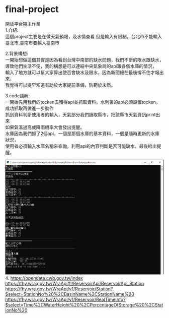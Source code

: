 # final-project
開放平台期末作業  
1.介紹:  
這個project主要是在做天氣預報，及水情查看
但是輸入有限制，台北市不能輸入臺北市,臺南市要輸入臺南市  

  
2.背景構想:  
一開始想做這個其實是因為看到台灣中南部的缺水問題，我們不斷的限水跟缺水，  
導致他們生活不便，我的構想是可以連結中央氣象局的api跟各個水庫的情況，  
輸入了地方就可以幫大家算出使否會缺水及限水，因為新聞總在最後撐不住才報出來，  
我覺得可以提早知道有助於大家提前準備，防範於未然。

3.code講解:  
一開始先用我們的tocken去獲得api並抓取資料，水利署的api必須設置tocken，成功抓取再做進一步動作  
抓到資料判斷使用者的輸入，天氣部分我們讀取縣市，把該縣市天氣資訊print出來  
如果氣溫過高或降雨機率大會發出提醒。  
水庫因為我們抓了2個api，一個是那個水庫的基本資料，一個是隨時更新的水庫狀況，  
使用者必須輸入水庫名稱來查詢，利用api的內容判斷是否可能缺水，最後給出提醒。

![image](https://github.com/loli-000/final-project/blob/main/%E6%93%B7%E5%8F%96.PNG)  
4.
https://opendata.cwb.gov.tw/index  
https://fhy.wra.gov.tw/WraApi#!/ReservoirApi/ReservoirApi_Station  
https://fhy.wra.gov.tw/WraApi/v1/Reservoir/Station?$select=StationNo%20%2CBasinName%2CStationName%20  
https://fhy.wra.gov.tw/WraApi/v1/Reservoir/RealTimeInfo?$select=Time%2CWaterHeight%20%2CPercentageOfStorage%20%2CStationNo%20  
